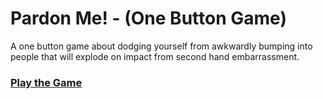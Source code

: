 # Pardon Me! - (One Button Game)
A one button game about dodging yourself from awkwardly bumping into people that will explode on impact from second hand embarrassment.

### [Play the Game](https://jakeng0424.github.io/PardonMe-OneButton/index.html?PardonMe/)
